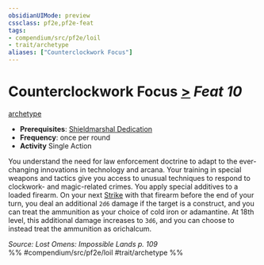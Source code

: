 ```yaml
---
obsidianUIMode: preview
cssclass: pf2e,pf2e-feat
tags:
- compendium/src/pf2e/loil
- trait/archetype
aliases: ["Counterclockwork Focus"]
---
```

# Counterclockwork Focus  [>](rules/core-rulebook/chapter-9-playing-the-game.md#Actions "Single Action") *Feat 10*  
[archetype](rules/traits/archetype.md)  

- **Prerequisites**: [Shieldmarshal Dedication](compendium/feats/shieldmarshal-dedication-loil.md)
- **Frequency**: once per round
- **Activity** Single Action

You understand the need for law enforcement doctrine to adapt to the ever-changing innovations in technology and arcana. Your training in special weapons and tactics give you access to unusual techniques to respond to clockwork- and magic-related crimes. You apply special additives to a loaded firearm. On your next [Strike](rules/actions/strike.md) with that firearm before the end of your turn, you deal an additional `2d6` damage if the target is a construct, and you can treat the ammunition as your choice of cold iron or adamantine. At 18th level, this additional damage increases to `3d6`, and you can choose to instead treat the ammunition as orichalcum.

*Source: Lost Omens: Impossible Lands p. 109*  
%% #compendium/src/pf2e/loil #trait/archetype %%